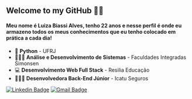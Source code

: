 ## Welcome to my GitHub 🤞🏻

#### Meu nome é Luiza Biassi Alves, tenho 22 anos e nesse perfil é onde eu armazeno todos os meus conhecimentos que eu tenho colocado em prática a cada dia!

- 🐍 **Python** - UFRJ
- 👩🏻‍🎓 **Análise e Desenvolvimento de Sistemas** - Faculdades Integradas Simonsen
- 💻 **Desenvolvimento Web Full Stack** - Resilia Educação
- 👩🏻‍💻 **Desenvolvedora Back-End Júnior** - Icatu Seguros

[![Linkedin Badge](https://img.shields.io/badge/-Luiza%20Biassi-fad2e1?style=flat-square&logo=Linkedin&logoColor=black&link=https://www.linkedin.com/in/luizzzabiassi/)](https://www.linkedin.com/in/luizzzabiassi//) 
[![Gmail Badge](https://img.shields.io/badge/-luiza.biassi@gmail.com-fad2e1?style=flat-square&logo=Gmail&logoColor=black&link=mailto:luiza.biassi@gmail.com)](mailto:luiza.biassi@gmail.com)

